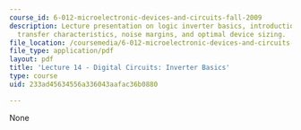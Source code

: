 ```yaml
---
course_id: 6-012-microelectronic-devices-and-circuits-fall-2009
description: Lecture presentation on logic inverter basics, introduction to CMOS,
  transfer characteristics, noise margins, and optimal device sizing.
file_location: /coursemedia/6-012-microelectronic-devices-and-circuits-fall-2009/233ad45634556a336043aafac36b0880_MIT6_012F09_lec14.pdf
file_type: application/pdf
layout: pdf
title: 'Lecture 14 - Digital Circuits: Inverter Basics'
type: course
uid: 233ad45634556a336043aafac36b0880

---
```

None